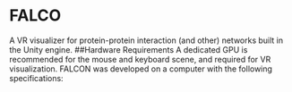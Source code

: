 # FALCO
A VR visualizer for protein-protein interaction (and other) networks built in the Unity engine.
##Hardware Requirements
A dedicated GPU is recommended for the mouse and keyboard scene, and required for VR visualization.  FALCON was developed on a computer with the following specifications:
